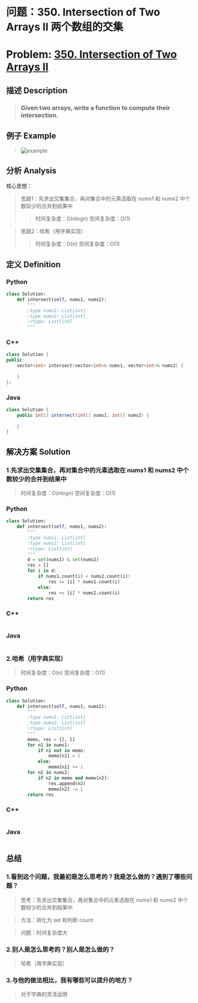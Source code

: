 
# 问题：350. Intersection of Two Arrays II 两个数组的交集
# Problem: [350. Intersection of Two Arrays II](https://leetcode.com/problems/intersection-of-two-arrays-ii/description/)

## 描述 Description
> ### Given two arrays, write a function to compute their intersection.

## 例子 Example

> ![example](https://github.com/Decalogue/AlgorithmMap/blob/master/img/leetcode/350.png "example")

## 分析 Analysis

核心思想：
> 思路1：先求出交集集合，再对集合中的元素选取在 nums1 和 nums2 中个数较少的合并到结果中
>> 时间复杂度：O(nlogn)
>> 空间复杂度：O(1)

> 思路2：哈希（用字典实现）
>> 时间复杂度：O(n)
>> 空间复杂度：O(1)

## 定义 Definition

### Python


```python
class Solution:
    def intersect(self, nums1, nums2):
        """
        :type nums1: List[int]
        :type nums2: List[int]
        :rtype: List[int]
        """
```

### C++

```c++
class Solution {
public:
    vector<int> intersect(vector<int>& nums1, vector<int>& nums2) {
        
    }
};
```

### Java

```java
class Solution {
    public int[] intersect(int[] nums1, int[] nums2) {
        
    }
}
```

## 解决方案 Solution

### 1.先求出交集集合，再对集合中的元素选取在 nums1 和 nums2 中个数较少的合并到结果中

> 时间复杂度：O(nlogn)
> 空间复杂度：O(1)

### Python


```python
class Solution:
    def intersect(self, nums1, nums2):
        """
        :type nums1: List[int]
        :type nums2: List[int]
        :rtype: List[int]
        """
        d = set(nums1) & set(nums2)
        res = []
        for i in d:
            if nums1.count(i) < nums2.count(i):
                res += [i] * nums1.count(i)
            else:
                res += [i] * nums2.count(i)
        return res
```

### C++

```c++

```

### Java

```java

```

### 2.哈希（用字典实现）

> 时间复杂度：O(n)
> 空间复杂度：O(1)

### Python


```python
class Solution:
    def intersect(self, nums1, nums2):
        """
        :type nums1: List[int]
        :type nums2: List[int]
        :rtype: List[int]
        """
        memo, res = {}, []
        for n1 in nums1:
            if n1 not in memo:
                memo[n1] = 1
            else:
                memo[n1] += 1
        for n2 in nums2:
            if n2 in memo and memo[n2]:
                res.append(n2)
                memo[n2] -= 1
        return res
```

### C++

```c++

```

### Java

```Java

```

## 总结

### 1.看到这个问题，我最初是怎么思考的？我是怎么做的？遇到了哪些问题？
> 思考：先求出交集集合，再对集合中的元素选取在 nums1 和 nums2 中个数较少的合并到结果中

> 方法：转化为 set 和判断 count

> 问题：时间复杂度大

### 2.别人是怎么思考的？别人是怎么做的？
> 哈希（用字典实现）

### 3.与他的做法相比，我有哪些可以提升的地方？
> 对于字典的灵活运用


```python

```
